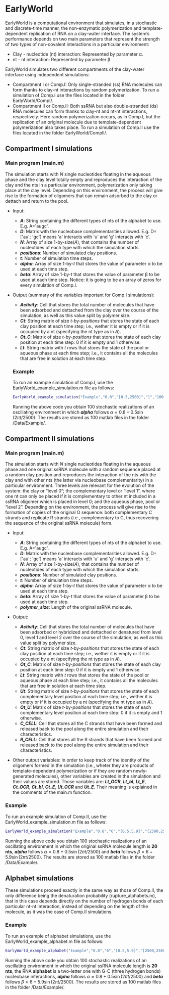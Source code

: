 # **EarlyWorld** 
EarlyWorld is a computational environment that simulates, in a stochastic and discrete-time manner, the non-enzymatic polymerization and template-dependent replication of RNA on a clay-water interface. 
The system’s performance depends on two main parameters that represent the strength of two types of non-covalent interactions in a particular environment: 
* Clay - nucleotide (nt) interaction: Represented by parameter α.
* nt - nt interaction: Represented by parameter β.

EarlyWorld simulates two different compartments of the clay-water interface using independent simulations:
* Compartment I or Comp.I: Only single-stranded (ss) RNA molecules can form thanks to clay-nt interactions by random polymerization. To run a simulation of Comp.I use the files located in the folder EarlyWorld/CompI/.
* Compartment II or Comp.II: Both ssRNA but also double-stranded (ds) RNA molecules can form thanks to clay-nt and nt-nt interactions, respectively. Here random polymerization occurs, as in Comp.I, but the replication of an original molecule due to template-dependent polymerization also takes place. To run a simulation of Comp.II use the files located in the folder EarlyWorld/CompII/.

## Compartment I simulations 

### Main program (main.m)
The simulation starts with *N* single nucleotides floating in the aqueous phase and the clay level totally empty and reproduces the interaction of the clay and the nts in a particular environment, polymerization only taking place at the clay level. Depending on this environment, the process will give rise to the formation of oligomers that can remain adsorbed to the clay or dettach and return to the pool.

* Input:
  * **_A_**: String containing the different types of nts of the alphabet to use. E.g. A='augc'.
  * **_D_**: Matrix with the nucleobase complementarities allowed. E.g. D=\['au'; 'gc'\] means 'a' interacts with 'u' and 'g' interacts with 'c'.
  * **_N_**: Array of size 1-by-size(_A_), that contains the number of nucleotides of each type with which the simulation starts.
  * **_positions_**: Number of simulated clay positions.
  * **_t_**: Number of simulation time steps.
  * **_alpha_**: Array of size 1-by-_t_ that stores the value of parameter α to be used at each time step.
  * **_beta_**: Array of size 1-by-_t_ that stores the value of parameter β to be used at each time step. Notice: it is going to be an array of zeros for every simulation of Comp.I.

* Output (summary of the variables important for Comp.I simulations):
  * **_Activity_**: Cell that stores the total number of molecules that have been adsorbed and dettached from the clay over the course of the simulation, as well as this value split by polymer size.
  * **_Ct_**: String matrix of size _t_-by-_positions_ that stores the state of each clay position at each time step; i.e., wether it is empty or if it is occupied by a nt (specifying the nt type as in _A_).
  * **_Ot\_C_**: Matrix of size _t_-by-_positions_ that stores the state of each clay position at each time step: 0 if it is empty and 1 otherwise.
  * **_Lt_**: String matrix with _t_ rows that stores the state of the pool or aqueous phase at each time step; i.e., it contains all the molecules that are free in solution at each time step.
 
  ### Example
  To run an example simulation of Comp.I, use the EarlyWorld_example_simulation.m file as follows:
   ``` matlab
  EarlyWorld_example_simulation("Example","0.8","[0.5,2500]","1","100","1")
  ```
  Running the above code you obtain 100 stochastic realizations of an oscillating environment in which **_alpha_** follows $\alpha=0.8 + 0.5\sin{(2\pi t/2500)}$. The results are stored as 100 matlab files in the folder /Data/Example/.

## Compartment II simulations 

### Main program (main.m)
The simulation starts with *N* single nucleotides floating in the aqueous phase and one original ssRNA molecule with a random sequence placed at a random clay position and reproduces the interaction of the nts with the clay and with other nts (the latter via nucleobase complementarity) in a particular environment. Three levels are relevant for the evolution of the system: the clay or “level 0”; the complementary level or “level 1”, where one nt can only be placed if it is complementary to other nt included in a ssRNA oligomer which is placed in level 0; and the aqueous phase, pool or “level 2”. Depending on the environment, the process will give rise to the formation of copies of the original O sequence: both complementary C strands and replicate R strands (i.e., complementary to C, thus recovering the sequence of the original ssRNA molecule) form.

* Input:
  * **_A_**: String containing the different types of nts of the alphabet to use. E.g. A='augc'.
  * **_D_**: Matrix with the nucleobase complementarities allowed. E.g. D=\['au'; 'gc'\] means 'a' interacts with 'u' and 'g' interacts with 'c'.
  * **_N_**: Array of size 1-by-size(_A_), that contains the number of nucleotides of each type with which the simulation starts.
  * **_positions_**: Number of simulated clay positions.
  * **_t_**: Number of simulation time steps.
  * **_alpha_**: Array of size 1-by-_t_ that stores the value of parameter α to be used at each time step.
  * **_beta_**: Array of size 1-by-_t_ that stores the value of parameter β to be used at each time step.
  * **_polymer\_size_**: Length of the original ssRNA molecule.

* Output:
  * **_Activity_**: Cell that stores the total number of molecules that have been adsorbed or hybridized and dettached or denatured from level 0, level 1 and level 2 over the course of the simulation, as well as this value split by polymer size.
  * **_Ct_**: String matrix of size _t_-by-_positions_ that stores the state of each clay position at each time step; i.e., wether it is empty or if it is occupied by a nt (specifying the nt type as in _A_).
  * **_Ot\_C_**: Matrix of size _t_-by-_positions_ that stores the state of each clay position at each time step: 0 if it is empty and 1 otherwise.
  * **_Lt_**: String matrix with _t_ rows that stores the state of the pool or aqueous phase at each time step; i.e., it contains all the molecules that are free in solution at each time step.
  * **_Ut_**: String matrix of size _t_-by-_positions_ that stores the state of each complementary level position at each time step; i.e., wether it is empty or if it is occupied by a nt (specifying the nt type as in _A_).
  * **_Ot\_U_**: Matrix of size _t_-by-_positions_ that stores the state of each complementary level position at each time step: 0 if it is empty and 1 otherwise.
  * **_C\_CELL_**: Cell that stores all the C strands that have been formed and released back to the pool along the entire simulation and their characteristics.
  * **_R\_CELL_**: Cell that stores all the R strands that have been formed and released back to the pool along the entire simulation and their characteristics.

 * Other output variables:
In order to keep track of the identity of the oligomers formed in the simulation (i.e., wheter they are products of template-dependent polymerization or if they are random newly-generated molecules), other variables are created in the simulation and their values are stored. Those variables are: **_Lt\_OCR_**, **_Lt\_bl_**, **_Lt\_E_**, **_Ct\_OCR_**, **_Ct\_bl_**, **_Ct\_E_**, **_Ut\_OCR_** and **_Ut\_E_**. Their meaning is explained in the comments of the main.m function.

 ### Example
  To run an example simulation of Comp.II, use the EarlyWorld_example_simulation.m file as follows:
   ``` matlab
  EarlyWorld_example_simulation("Example","0.8","6","[0.5,5.9]","[2500,2500]","20","1","100","1","20000")
  ```
  Running the above code you obtain 100 stochastic realizations of an oscillating environment in which the original ssRNA molecule length is **20 nts**, **_alpha_** follows $\alpha=0.8 + 0.5\sin{(2\pi t/2500)}$ and **_beta_** follows $\beta=6 + 5.9\sin{(2\pi t/2500)}$. The results are stored as 100 matlab files in the folder /Data/Example/.

## Alphabet simulations 

These simulations proceed exactly in the same way as those of Comp.II, the only difference being the denaturation probability (rupture_alphabets.m), that in this case depends directly on the number of hydrogen bonds of each particular nt-nt interaction, instead of depending on the length of the molecule, as it was the case of Comp.II simulations.

 ### Example
  To run an example of alphabet simulations, use the EarlyWorld_example_alphabet.m file as follows:
   ``` matlab
  EarlyWorld_example_alphabet("Example","0.8","6","[0.5,5.9]","[2500,2500]","20","1","100","1","20000")
  ```
  Running the above code you obtain 100 stochastic realizations of an oscillating environment in which the original ssRNA molecule length is **20 nts**, the RNA **alphabet** is a two-letter one with G-C (three hydrogen bonds) nucleobase interactions, **_alpha_** follows $\alpha=0.8 + 0.5\sin{(2\pi t/2500)}$ and **_beta_** follows $\beta=6 + 5.9\sin{(2\pi t/2500)}$. The results are stored as 100 matlab files in the folder /Data/Example/.

